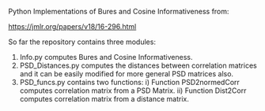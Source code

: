 Python Implementations of Bures and Cosine Informativeness from:

https://jmlr.org/papers/v18/16-296.html


So far the repository contains three modules:
1. Info.py computes Bures and Cosine Informativeness.
2. PSD_Distances.py computes the distances between correlation matrices and it can be easily modified for more general PSD matrices also.
3. PSD_funcs.py contains two functions:
   i) Function PSD2normedCorr computes correlation matrix from a PSD Matrix. 
   ii) Function Dist2Corr computes correlation matrix from a distance matrix.
